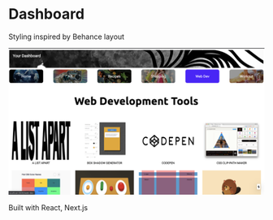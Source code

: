 # Dashboard
Styling inspired by Behance layout

![screenshot of site](screenshot.png)

Built with React, Next.js
